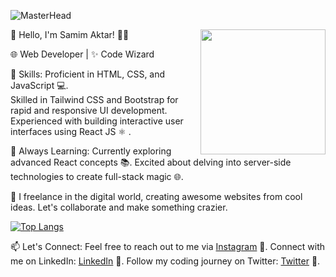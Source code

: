 ![MasterHead](https://user-images.githubusercontent.com/74038190/221352995-5ac18bdf-1a19-4f99-bbb6-77559b220470.gif)

<img align="right" width="200" height="200" src="https://user-images.githubusercontent.com/74038190/243078651-2c0eef4b-7b75-42bd-9722-4bea97a2d532.gif">

👋 Hello, I'm Samim Aktar! 👨‍💻

🌐 Web Developer | ✨ Code Wizard

💼 Skills:
Proficient in HTML, CSS, and JavaScript 💻.	
Skilled in Tailwind CSS and Bootstrap for rapid and responsive UI development.
Experienced with building interactive user interfaces using React JS ⚛️ .


🌱 Always Learning:
Currently exploring advanced React concepts 📚.
Excited about delving into server-side technologies to create full-stack magic 🌐.

🌟 I freelance in the digital world, creating awesome websites from cool ideas. Let's collaborate and make something crazier.

[![Top Langs](https://github-readme-stats.vercel.app/api/top-langs/?username=samimaktar-coder&layout=pie)](https://github.com/samimaktar-coder/github-readme-stats)

📫 Let's Connect:
Feel free to reach out to me via [Instagram](https://www.instagram.com/iam.samimaktar/) 📧.
Connect with me on LinkedIn: [LinkedIn](https://www.linkedin.com/in/samimaktr/) 🔗.
Follow my coding journey on Twitter: [Twitter](https://twitter.com/hellosamaktr) 🐣.

<!---
samimaktar-coder/samimaktar-coder is a ✨ special ✨ repository because its `README.md` (this file) appears on your GitHub profile.
You can click the Preview link to take a look at your changes.
--->
